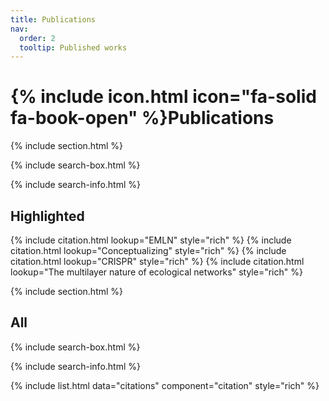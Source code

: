 ```yaml
---
title: Publications
nav:
  order: 2
  tooltip: Published works
---
```


# {% include icon.html icon="fa-solid fa-book-open" %}Publications

{% include section.html %}

{% include search-box.html %}

<!-- {% include tags.html tags=site.tags %} -->

{% include search-info.html %}

## Highlighted

{% include citation.html lookup="EMLN" style="rich" %}
{% include citation.html lookup="Conceptualizing" style="rich" %}
{% include citation.html lookup="CRISPR" style="rich" %}
{% include citation.html lookup="The multilayer nature of ecological networks" style="rich" %}

{% include section.html %}

## All

{% include search-box.html %}

{% include search-info.html %}

{% include list.html data="citations" component="citation" style="rich" %}
